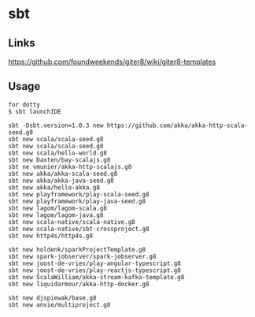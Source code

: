 # sbt

## Links

https://github.com/foundweekends/giter8/wiki/giter8-templates

## Usage

    for dotty
    $ sbt launchIDE

    sbt -Dsbt.version=1.0.3 new https://github.com/akka/akka-http-scala-seed.g8
    sbt new scala/scala-seed.g8
    sbt new scala/scala-seed.g8
    sbt new scala/hello-world.g8
    sbt new Daxten/bay-scalajs.g8
    sbt ne vmunier/akka-http-scalajs.g8
    sbt new akka/akka-scala-seed.g8
    sbt new akka/akka-java-seed.g8
    sbt new akka/hello-akka.g8
    sbt new playframework/play-scala-seed.g8
    sbt new playframework/play-java-seed.g8
    sbt new lagom/lagom-scala.g8
    sbt new lagom/lagom-java.g8 
    sbt new scala-native/scala-native.g8
    sbt new scala-native/sbt-crossproject.g8
    sbt new http4s/http4s.g8

    sbt new holdenk/sparkProjectTemplate.g8
    sbt new spark-jobserver/spark-jobserver.g8 
    sbt new joost-de-vries/play-angular-typescript.g8
    sbt new joost-de-vries/play-reactjs-typescript.g8
    sbt new ScalaWilliam/akka-stream-kafka-template.g8
    sbt new liquidarmour/akka-http-docker.g8

    sbt new djspiewak/base.g8
    sbt new anvie/multiproject.g8
